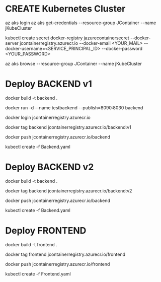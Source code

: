CREATE Kubernetes Cluster
====================

az aks login
az aks get-credentials --resource-group JContainer --name jKubeCluster


kubectl create secret docker-registry jazurecontainersecret --docker-server  jcontainerregistry.azurecr.io --docker-email <YOUR_MAIL> --docker-username=<SERVICE_PRINCIPAL_ID> --docker-password <YOUR_PASSWORD>


az aks browse --resource-group JContainer --name jKubeCluster



Deploy BACKEND v1
===============

docker build -t backend .

docker run -d --name testbackend --publish=8090:8030 backend

docker login jcontainerregistry.azurecr.io

docker tag backend jcontainerregistry.azurecr.io/backend:v1

docker push jcontainerregistry.azurecr.io/backend

kubectl create -f Backend.yaml



Deploy BACKEND v2
===============

docker build -t backend .

docker tag backend jcontainerregistry.azurecr.io/backend:v2

docker push jcontainerregistry.azurecr.io/backend

kubectl create -f Backend.yaml



Deploy FRONTEND
===============

docker build -t frontend .

docker tag frontend jcontainerregistry.azurecr.io/frontend

docker push jcontainerregistry.azurecr.io/frontend

kubectl create -f Frontend.yaml
